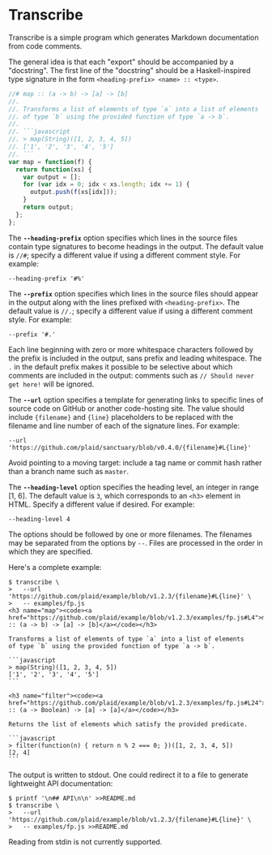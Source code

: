 # Transcribe

Transcribe is a simple program which generates Markdown documentation from code
comments.

The general idea is that each "export" should be accompanied by a "docstring".
The first line of the "docstring" should be a Haskell-inspired type signature
in the form `<heading-prefix> <name> :: <type>`.

```javascript
//# map :: (a -> b) -> [a] -> [b]
//.
//. Transforms a list of elements of type `a` into a list of elements
//. of type `b` using the provided function of type `a -> b`.
//.
//. ```javascript
//. > map(String)([1, 2, 3, 4, 5])
//. ['1', '2', '3', '4', '5']
//. ```
var map = function(f) {
  return function(xs) {
    var output = [];
    for (var idx = 0; idx < xs.length; idx += 1) {
      output.push(f(xs[idx]));
    }
    return output;
  };
};
```

The __`--heading-prefix`__ option specifies which lines in the source files
contain type signatures to become headings in the output. The default value
is `//#`; specify a different value if using a different comment style. For
example:

    --heading-prefix '#%'

The __`--prefix`__ option specifies which lines in the source files should
appear in the output along with the lines prefixed with `<heading-prefix>`.
The default value is `//.`; specify a different value if using a different
comment style. For example:

    --prefix '#.'

Each line beginning with zero or more whitespace characters followed by the
prefix is included in the output, sans prefix and leading whitespace. The `.`
in the default prefix makes it possible to be selective about which comments
are included in the output: comments such as `// Should never get here!` will
be ignored.

The __`--url`__ option specifies a template for generating links to specific
lines of source code on GitHub or another code-hosting site. The value should
include `{filename}` and `{line}` placeholders to be replaced with the filename
and line number of each of the signature lines. For example:

    --url 'https://github.com/plaid/sanctuary/blob/v0.4.0/{filename}#L{line}'

Avoid pointing to a moving target: include a tag name or commit hash rather
than a branch name such as `master`.

The __`--heading-level`__ option specifies the heading level, an integer in
range [1, 6]. The default value is `3`, which corresponds to an `<h3>` element
in HTML. Specify a different value if desired. For example:

    --heading-level 4

The options should be followed by one or more filenames. The filenames may
be separated from the options by `--`. Files are processed in the order in
which they are specified.

Here's a complete example:

    $ transcribe \
    >   --url 'https://github.com/plaid/example/blob/v1.2.3/{filename}#L{line}' \
    >   -- examples/fp.js
    <h3 name="map"><code><a href="https://github.com/plaid/example/blob/v1.2.3/examples/fp.js#L4">map :: (a -> b) -> [a] -> [b]</a></code></h3>

    Transforms a list of elements of type `a` into a list of elements
    of type `b` using the provided function of type `a -> b`.

    ```javascript
    > map(String)([1, 2, 3, 4, 5])
    ['1', '2', '3', '4', '5']
    ```

    <h3 name="filter"><code><a href="https://github.com/plaid/example/blob/v1.2.3/examples/fp.js#L24">filter :: (a -> Boolean) -> [a] -> [a]</a></code></h3>

    Returns the list of elements which satisfy the provided predicate.

    ```javascript
    > filter(function(n) { return n % 2 === 0; })([1, 2, 3, 4, 5])
    [2, 4]
    ```

The output is written to stdout. One could redirect it to a file to generate
lightweight API documentation:

    $ printf '\n## API\n\n' >>README.md
    $ transcribe \
    >   --url 'https://github.com/plaid/example/blob/v1.2.3/{filename}#L{line}' \
    >   -- examples/fp.js >>README.md

Reading from stdin is not currently supported.
